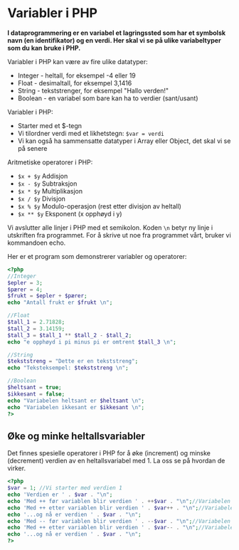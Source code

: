 Variabler i PHP
===============
**I dataprogrammering er en variabel et lagringssted som har et symbolsk navn (en identifikator) og en verdi. Her skal vi se på ulike variabeltyper som du kan bruke i PHP.**

Variabler i PHP kan være av fire ulike datatyper: 
 * Integer - heltall, for eksempel -4 eller 19
 * Float - desimaltall, for eksempel 3,1416
 * String - tekststrenger, for eksempel "Hallo verden!"
 * Boolean - en variabel som bare kan ha to verdier (sant/usant)


Variabler i PHP:
 * Starter med et $-tegn
 * Vi tilordner verdi med et likhetstegn: `$var = verdi`
 * Vi kan også ha sammensatte datatyper i Array eller Object, det skal vi se på senere

Aritmetiske operatorer i PHP:
 * `$x + $y`      Addisjon
 * `$x - $y`      Subtraksjon
 * `$x * $y`      Multiplikasjon
 * `$x / $y`      Divisjon
 * `$x % $y`      Modulo-operasjon (rest etter divisjon av heltall)
 * `$x ** $y`     Eksponent (x opphøyd i y)
 
Vi avslutter alle linjer i PHP med et semikolon. Koden `\n` betyr ny linje i utskriften fra programmet. For å skrive ut noe fra programmet vårt, bruker vi kommandoen echo.

Her er et program som demonstrerer variabler og operatorer:

```PHP
<?php
//Integer
$epler = 3;
$pærer = 4;
$frukt = $epler + $pærer;
echo "Antall frukt er $frukt \n";

//Float
$tall_1 = 2.71828;
$tall_2 = 3.14159;
$tall_3 = $tall_1 ** $tall_2 - $tall_2;
echo "e opphøyd i pi minus pi er omtrent $tall_3 \n";

//String
$tekststreng = "Dette er en tekststreng";
echo "Teksteksempel: $tekststreng \n";

//Boolean
$heltsant = true;
$ikkesant = false;
echo "Variabelen heltsant er $heltsant \n";
echo "Variabelen ikkesant er $ikkesant \n";
?>
```

Øke og minke heltallsvariabler
------------------------------

Det finnes spesielle operatorer i PHP for å øke (increment) og minske (decrement) verdien av en heltallsvariabel med 1. La oss se på hvordan de virker.

```PHP
<?php
$var = 1; //Vi starter med verdien 1
echo 'Verdien er ' . $var . "\n";
echo 'Med ++ før variablen blir verdien ' . ++$var . "\n";//Variabelen øker med 1 før strengen evalueres
echo 'Med ++ etter variablen blir verdien ' . $var++ . "\n";//Variabelen øker med 1 etter at strengen evalueres
echo '...og nå er verdien ' . $var . "\n";
echo 'Med -- før variablen blir verdien ' . --$var . "\n";//Variabelen minker med 1 før strengen evalueres
echo 'Med ++ etter variablen blir verdien ' . $var-- . "\n";//Variabelen minker med 1 etter at strengen evalueres
echo '...og nå er verdien ' . $var . "\n";
?>
```
